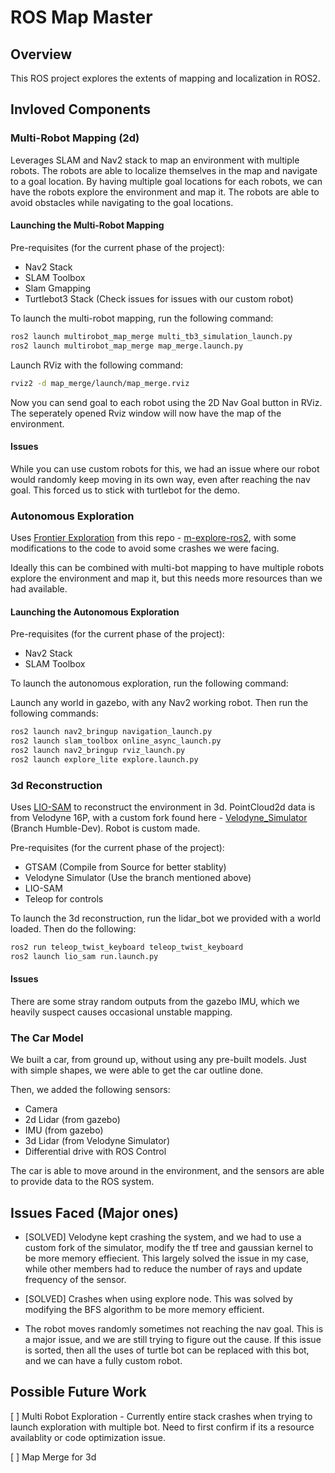 # ROS Map Master

## Overview

This ROS project explores the extents of mapping and localization in ROS2.

## Invloved  Components

### Multi-Robot Mapping (2d)

Leverages SLAM and Nav2 stack to map an environment with multiple robots. The robots are able to localize themselves in the map and navigate to a goal location. By having multiple goal locations for each robots, we can have the robots explore the environment and map it. The robots are able to avoid obstacles while navigating to the goal locations.

#### Launching the Multi-Robot Mapping

Pre-requisites (for the current phase of the project):

* Nav2 Stack
* SLAM Toolbox
* Slam Gmapping
* Turtlebot3 Stack (Check issues for issues with our custom robot)

To launch the multi-robot mapping, run the following command:

```bash
ros2 launch multirobot_map_merge multi_tb3_simulation_launch.py
ros2 launch multirobot_map_merge map_merge.launch.py
```

Launch RViz with the following command:

```bash
rviz2 -d map_merge/launch/map_merge.rviz
```

Now you can send goal to each robot using the 2D Nav Goal button in RViz. The seperately opened Rviz window will now have the map of the environment.

#### Issues

While you can use custom robots for this, we had an issue where our robot would randomly keep moving in its own way, even after reaching the nav goal. This forced us to stick with turtlebot for the demo.

### Autonomous Exploration

Uses [Frontier Exploration](https://arxiv.org/pdf/1806.03581.pdf) from this repo - [m-explore-ros2](https://github.com/robo-friends/m-explore-ros2), with some modifications to the code to avoid some crashes we were facing.

Ideally this can be combined with multi-bot mapping to have multiple robots explore the environment and map it, but this needs more resources than we had available.

#### Launching the Autonomous Exploration

Pre-requisites (for the current phase of the project):
* Nav2 Stack
* SLAM Toolbox

To launch the autonomous exploration, run the following command:

Launch any world in gazebo, with any Nav2 working robot. Then run the following commands:

```bash
ros2 launch nav2_bringup navigation_launch.py
ros2 launch slam_toolbox online_async_launch.py
ros2 launch nav2_bringup rviz_launch.py
ros2 launch explore_lite explore.launch.py
```

### 3d Reconstruction

Uses [LIO-SAM](https://github.com/TixiaoShan/LIO-SAM) to reconstruct the environment in 3d. PointCloud2d data is from Velodyne 16P, with a custom fork found here - [Velodyne_Simulator](https://github.com/SuperSecureHuman/velodyne_simulator) (Branch Humble-Dev). Robot is custom made. 

Pre-requisites (for the current phase of the project):

* GTSAM (Compile from Source for better stablity)
* Velodyne Simulator (Use the branch mentioned above)
* LIO-SAM
* Teleop for controls

To launch the 3d reconstruction, run the lidar_bot we provided with a world loaded. Then do the following:

```bash
ros2 run teleop_twist_keyboard teleop_twist_keyboard
ros2 launch lio_sam run.launch.py
```

#### Issues

There are some stray random outputs from the gazebo IMU, which we heavily suspect causes occasional unstable mapping.

### The Car Model

We built a car, from ground up, without using any pre-built models. Just with simple shapes, we were able to get the car outline done.

Then, we added the following sensors:

* Camera
* 2d Lidar (from gazebo)
* IMU (from gazebo)
* 3d Lidar (from Velodyne Simulator)
* Differential drive with ROS Control

The car is able to move around in the environment, and the sensors are able to provide data to the ROS system.

## Issues Faced (Major ones)

* [SOLVED] Velodyne kept crashing the system, and we had to use a custom fork of the simulator, modify the tf tree and gaussian kernel to be more memory effiecient. This largely solved the issue in my case, while other members had to reduce the number of rays and update frequency of the sensor.

* [SOLVED] Crashes when using explore node. This was solved by modifying the BFS algorithm to be more memory efficient.

* The robot moves randomly sometimes not reaching the nav goal. This is a major issue, and we are still trying to figure out the cause. If this issue is sorted, then all the uses of turtle bot can be replaced with this bot, and we can have a fully custom robot.

## Possible Future Work

[ ] Multi Robot Exploration - Currently entire stack crashes when trying to launch exploration with multiple bot. Need to first confirm if its a resource availablity or code optimization issue.

[ ] Map Merge for 3d